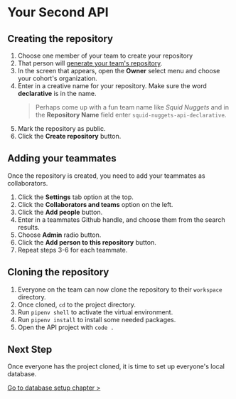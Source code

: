 # Your Second API

## Creating the repository

1. Choose one member of your team to create your repository
2. That person will [generate your team's repository](https://github.com/new?template_name=declarative-ships-api&template_owner=nashville-software-school).
3. In the screen that appears, open the **Owner** select menu and choose your cohort's organization.
4. Enter in a creative name for your repository. Make sure the word **declarative** is in the name.
    > Perhaps come up with a fun team name like _Squid Nuggets_ and in the **Repository Name** field enter `squid-nuggets-api-declarative`.
5. Mark the repository as public.
6. Click the **Create repository** button.

## Adding your teammates

Once the repository is created, you need to add your teammates as collaborators.

1. Click the **Settings** tab option at the top.
2. Click the **Collaborators and teams** option on the left.
3. Click the **Add people** button.
4. Enter in a teammates Github handle, and choose them from the search results.
5. Choose **Admin** radio button.
6. Click the **Add person to this repository** button.
7. Repeat steps 3-6 for each teammate.

## Cloning the repository

1. Everyone on the team can now clone the repository to their `workspace` directory.
2. Once cloned, `cd` to the project directory.
3. Run `pipenv shell` to activate the virtual environment.
4. Run `pipenv install` to install some needed packages.
5. Open the API project with `code .`

## Next Step

Once everyone has the project cloned, it is time to set up everyone's local database.

[Go to database setup chapter >](./SS_API_DECLARATIVE_DATABASE.md)